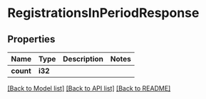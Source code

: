 # RegistrationsInPeriodResponse

## Properties

Name | Type | Description | Notes
------------ | ------------- | ------------- | -------------
**count** | **i32** |  | 

[[Back to Model list]](../README.md#documentation-for-models) [[Back to API list]](../README.md#documentation-for-api-endpoints) [[Back to README]](../README.md)


